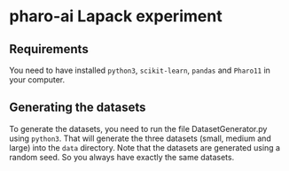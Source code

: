# pharo-ai Lapack experiment

## Requirements

You need to have installed `python3`, `scikit-learn`, `pandas` and `Pharo11` in your computer.

## Generating the datasets

To generate the datasets, you need to run the file DatasetGenerator.py using `python3`.
That will generate the three datasets (small, medium and large) into the `data` directory.
Note that the datasets are generated using a random seed. So you always have exactly the same datasets.
